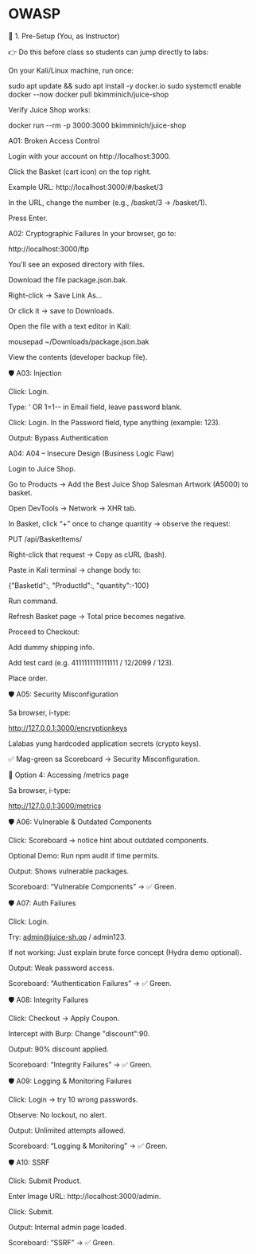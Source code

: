 # OWASP

🔹 1. Pre-Setup (You, as Instructor)

👉 Do this before class so students can jump directly to labs:

On your Kali/Linux machine, run once:

sudo apt update && sudo apt install -y docker.io
sudo systemctl enable docker --now
docker pull bkimminich/juice-shop

Verify Juice Shop works:

docker run --rm -p 3000:3000 bkimminich/juice-shop

A01: Broken Access Control

Login with your account on http://localhost:3000.

Click the Basket (cart icon) on the top right.

Example URL: http://localhost:3000/#/basket/3

In the URL, change the number (e.g., /basket/3 → /basket/1).

Press Enter.


A02: Cryptographic Failures
In your browser, go to:

http://localhost:3000/ftp


You’ll see an exposed directory with files.

Download the file package.json.bak.

Right-click → Save Link As…

Or click it → save to Downloads.

Open the file with a text editor in Kali:

 mousepad ~/Downloads/package.json.bak

View the contents (developer backup file).


🛡️ A03: Injection

Click: Login.

Type: ' OR 1=1-- in Email field, leave password blank.

Click: Login.
In the Password field, type anything (example: 123).

Output: Bypass Authentication

A04: A04 – Insecure Design (Business Logic Flaw)

Login to Juice Shop.

Go to Products → Add the Best Juice Shop Salesman Artwork (₳5000) to basket.

Open DevTools → Network → XHR tab.

In Basket, click “+” once to change quantity → observe the request:

PUT /api/BasketItems/<id>


Right-click that request → Copy as cURL (bash).

Paste in Kali terminal → change body to:

{"BasketId":<id>, "ProductId":<id>, "quantity":-100}


Run command.

Refresh Basket page → Total price becomes negative.

Proceed to Checkout:

Add dummy shipping info.

Add test card (e.g. 4111111111111111 / 12/2099 / 123).

Place order.

🛡️ A05: Security Misconfiguration

Sa browser, i-type:

http://127.0.0.1:3000/encryptionkeys


Lalabas yung hardcoded application secrets (crypto keys).

✅ Mag-green sa Scoreboard → Security Misconfiguration.

🔹 Option 4: Accessing /metrics page

Sa browser, i-type:

http://127.0.0.1:3000/metrics

🛡️ A06: Vulnerable & Outdated Components

Click: Scoreboard → notice hint about outdated components.

Optional Demo: Run npm audit if time permits.

Output: Shows vulnerable packages.

Scoreboard: “Vulnerable Components” → ✅ Green.

🛡️ A07: Auth Failures

Click: Login.

Try: admin@juice-sh.op / admin123.

If not working: Just explain brute force concept (Hydra demo optional).

Output: Weak password access.

Scoreboard: “Authentication Failures” → ✅ Green.

🛡️ A08: Integrity Failures

Click: Checkout → Apply Coupon.

Intercept with Burp: Change "discount":90.

Output: 90% discount applied.

Scoreboard: “Integrity Failures” → ✅ Green.

🛡️ A09: Logging & Monitoring Failures

Click: Login → try 10 wrong passwords.

Observe: No lockout, no alert.

Output: Unlimited attempts allowed.

Scoreboard: “Logging & Monitoring” → ✅ Green.

🛡️ A10: SSRF

Click: Submit Product.

Enter Image URL: http://localhost:3000/admin.

Click: Submit.

Output: Internal admin page loaded.

Scoreboard: “SSRF” → ✅ Green.
